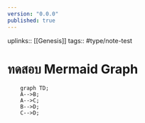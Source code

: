 ```yaml
---
version: "0.0.0"
published: true
---
```

uplinks:: [[Genesis]]
tags:: #type/note-test
# ทดสอบ Mermaid Graph
```mermaid
    graph TD;
    A-->B;
    A-->C;
    B-->D;
    C-->D;
```